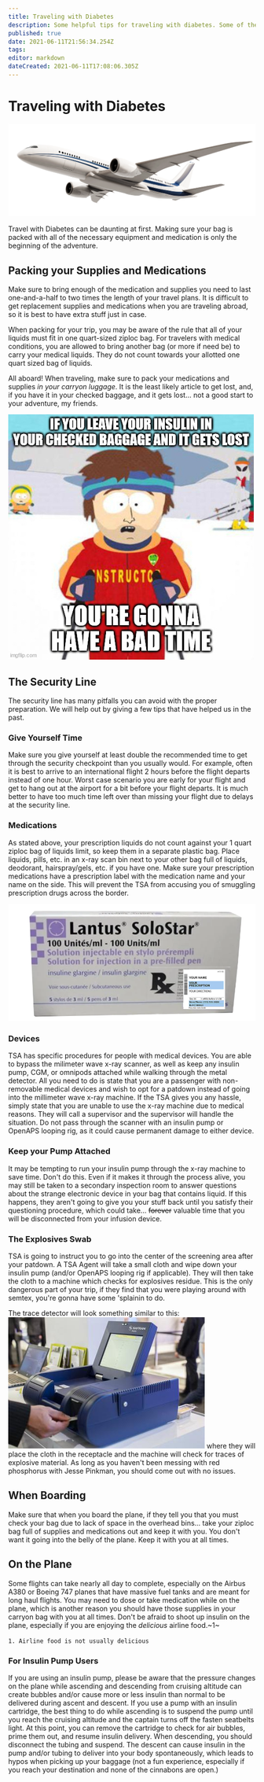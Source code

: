 ```yaml
---
title: Traveling with Diabetes
description: Some helpful tips for traveling with diabetes. Some of these tips came from Wilfred himself!
published: true
date: 2021-06-11T21:56:34.254Z
tags: 
editor: markdown
dateCreated: 2021-06-11T17:08:06.305Z
---
```


# Traveling with Diabetes
![airplane.png](/airplane.png)

Travel with Diabetes can be daunting at first. Making sure your bag is packed with all of the necessary equipment and medication is only the beginning of the adventure.

## Packing your Supplies and Medications
Make sure to bring enough of the medication and supplies you need to last one-and-a-half to two times the length of your travel plans. It is difficult to get replacement supplies and medications when you are traveling abroad, so it is best to have extra stuff just in case.

When packing for your trip, you may be aware of the rule that all of your liquids must fit in one quart-sized ziploc bag. For travelers with medical conditions, you are allowed to bring another bag (or more if need be) to carry your medical liquids. They do not count towards your allotted one quart sized bag of liquids.

All aboard! When traveling, make sure to pack your medications and supplies _in your carryon luggage_. It is the least likely article to get lost, and, if you have it in your checked baggage, and it gets lost... not a good start to your adventure, my friends.

![5cvv0y.jpg](/5cvv0y.jpg)

## The Security Line
The security line has many pitfalls you can avoid with the proper preparation. We will help out by giving a few tips that have helped us in the past.

### Give Yourself Time
Make sure you give yourself at least double the recommended time to get through the security checkpoint than you usually would. For example, often it is best to arrive to an international flight 2 hours before the flight departs instead of one hour. Worst case scenario you are early for your flight and get to hang out at the airport for a bit before your flight departs. It is much better to have too much time left over than missing your flight due to delays at the security line.

### Medications
As stated above, your prescription liquids do not count against your 1 quart ziploc bag of liquids limit, so keep them in a separate plastic bag. Place liquids, pills, etc. in an x-ray scan bin next to your other bag full of liquids, deodorant, hairspray/gels, etc. if you have one. Make sure your prescription medications have a prescription label with the medication name and your name on the side. This will prevent the TSA from accusing you of smuggling prescription drugs across the border.

![rx-insulin.png](/rx-insulin.png)

### Devices
TSA has specific procedures for people with medical devices. You are able to bypass the milimeter wave x-ray scanner, as well as keep any insulin pump, CGM, or omnipods attached while walking through the metal detector. All you need to do is state that you are a passenger with non-removable medical devices and wish to opt for a patdown instead of going into the millimeter wave x-ray machine. If the TSA gives you any hassle, simply state that you are unable to use the x-ray machine due to medical reasons. They will call a supervisor and the supervisor will handle the situation. Do not pass through the scanner with an insulin pump or OpenAPS looping rig, as it could cause permanent damage to either device.

### Keep your Pump Attached
It may be tempting to run your insulin pump through the x-ray machine to save time. Don't do this. Even if it makes it through the process alive, you may still be taken to a secondary inspection room to answer questions about the strange electronic device in your bag that contains liquid. If this happens, they aren't going to give you your stuff back until you satisfy their questioning procedure, which could take... ~~forever~~ valuable time that you will be disconnected from your infusion device.

### The Explosives Swab
TSA is going to instruct you to go into the center of the screening area after your patdown. A TSA Agent will take a small cloth and wipe down your insulin pump (and/or OpenAPS looping rig if applicable). They will then take the cloth to a machine which checks for explosives residue. This is the only dangerous part of your trip, if they find that you were playing around with semtex, you're gonna have some 'splainin to do.

The trace detector will look something similar to this:
![saf2015_0182517_0.jpg](/saf2015_0182517_0.jpg)
where they will place the cloth in the receptacle and the machine will check for traces of explosive material. As long as you haven't been messing with red phosphorus with Jesse Pinkman, you should come out with no issues.

## When Boarding
Make sure that when you board the plane, if they tell you that you must check your bag due to lack of space in the overhead bins... take your ziploc bag full of supplies and medications out and keep it with you. You don't want it going into the belly of the plane. Keep it with you at all times.

## On the Plane
Some flights can take nearly all day to complete, especially on the Airbus A380 or Boeing 747 planes that have massive fuel tanks and are meant for long haul flights. You may need to dose or take medication while on the plane, which is another reason you should have those supplies in your carryon bag with you at all times. Don't be afraid to shoot up insulin on the plane, especially if you are enjoying the *delicious* airline food.~1~

`1. Airline food is not usually delicious`

### For Insulin Pump Users
If you are using an insulin pump, please be aware that the pressure changes on the plane while ascending and descending from cruising altitude can create bubbles and/or cause more or less insulin than normal to be delivered during ascent and descent. If you use a pump with an insulin cartridge, the best thing to do while ascending is to suspend the pump until you reach the cruising altitude and the captain turns off the fasten seatbelts light. At this point, you can remove the cartridge to check for air bubbles, prime them out, and resume insulin delivery. When descending, you should disconnect the tubing and suspend. The descent can cause insulin in the pump and/or tubing to deliver into your body spontaneously, which leads to hypos when picking up your baggage (not a fun experience, especially if you reach your destination and none of the cinnabons are open.)




